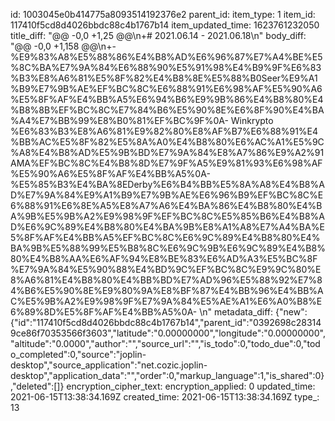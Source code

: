 id: 1003045e0b414775a8093514192376e2
parent_id: 
item_type: 1
item_id: 117410f5cd8d4026bbdc88c4b1767b14
item_updated_time: 1623761232050
title_diff: "@@ -0,0 +1,25 @@\\n+# 2021.06.14 - 2021.06.18\\n"
body_diff: "@@ -0,0 +1,158 @@\\n+- %E9%83%A8%E5%88%86%E4%B8%AD%E6%96%87%E7%A4%BE%E5%8C%BA%E7%9A%84%E6%88%90%E5%91%98%E4%B9%9F%E6%83%B3%E8%A6%81%E5%8F%82%E4%B8%8E%E5%88%B0Seer%E9%A1%B9%E7%9B%AE%EF%BC%8C%E6%88%91%E6%98%AF%E5%90%A6%E5%8F%AF%E4%BB%A5%E6%94%B6%E9%9B%86%E4%B8%80%E4%B8%8B%EF%BC%8C%E7%84%B6%E5%90%8E%E6%8F%90%E4%BA%A4%E7%BB%99%E8%B0%81%EF%BC%9F%0A- Winkrypto %E6%83%B3%E8%A6%81%E9%82%80%E8%AF%B7%E6%88%91%E4%BB%AC%E5%8F%82%E5%8A%A0%E4%B8%80%E6%AC%A1%E5%9C%A8%E4%B8%AD%E5%9B%BD%E7%9A%84%E8%A7%86%E9%A2%91AMA%EF%BC%8C%E4%B8%8D%E7%9F%A5%E9%81%93%E6%98%AF%E5%90%A6%E5%8F%AF%E4%BB%A5%0A- %E5%85%B3%E4%BA%8EDerby%E6%B4%BB%E5%8A%A8%E4%B8%AD%E7%9A%84%E9%A1%B9%E7%9B%AE%E6%96%B9%EF%BC%8C%E6%88%91%E6%8E%A5%E8%A7%A6%E4%BA%86%E4%B8%80%E4%BA%9B%E5%9B%A2%E9%98%9F%EF%BC%8C%E5%85%B6%E4%B8%AD%E6%9C%89%E4%B8%80%E4%BA%9B%E8%A1%A8%E7%A4%BA%E5%8F%AF%E4%BB%A5%EF%BC%8C%E6%9C%89%E4%B8%80%E4%BA%9B%E5%88%99%E5%B8%8C%E6%9C%9B%E6%9C%89%E4%B8%80%E4%B8%AA%E6%AF%94%E8%BE%83%E6%AD%A3%E5%BC%8F%E7%9A%84%E5%90%88%E4%BD%9C%EF%BC%8C%E9%9C%80%E8%A6%81%E4%B8%80%E4%BB%BD%E7%AD%96%E5%88%92%E7%84%B6%E5%90%8E%E9%80%9A%E8%BF%87%E4%BB%96%E4%BB%AC%E5%9B%A2%E9%98%9F%E7%9A%84%E5%AE%A1%E6%A0%B8%E6%89%8D%E5%8F%AF%E4%BB%A5%0A- \\n"
metadata_diff: {"new":{"id":"117410f5cd8d4026bbdc88c4b1767b14","parent_id":"0392698c283149ce86f70353566f3603","latitude":"0.00000000","longitude":"0.00000000","altitude":"0.0000","author":"","source_url":"","is_todo":0,"todo_due":0,"todo_completed":0,"source":"joplin-desktop","source_application":"net.cozic.joplin-desktop","application_data":"","order":0,"markup_language":1,"is_shared":0},"deleted":[]}
encryption_cipher_text: 
encryption_applied: 0
updated_time: 2021-06-15T13:38:34.169Z
created_time: 2021-06-15T13:38:34.169Z
type_: 13